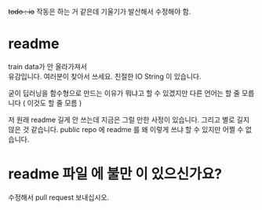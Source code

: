 ~~todo : io~~
작동은 하는 거 같은데 기울기가 발산해서 수정해야 함.

# readme
train data가 안 올라가져서  
유감입니다. 여러분이 찾아서 쓰세요. 친절한 IO String 이 있습니다.

  
굳이 딥러닝을 함수형으로 만드는 이유가 뭐냐고 할 수 있겠지만 다른 언어는 할 줄 모릅니다 ( 이것도 할 줄 모름 ) 

    
저 원래 readme 길게 안 쓰는데 지금은 그럴 만한 사정이 있습니다.
    그리고 별로 길지 않은 것 같습니다.   public repo 에 readme 를 왜 이렇게 쓰냐 할 수 있지만 어쩔 수 없습니다.
    
# readme 파일 에 불만 이 있으신가요? 
    
수정해서 pull request 보내십시오.
    
